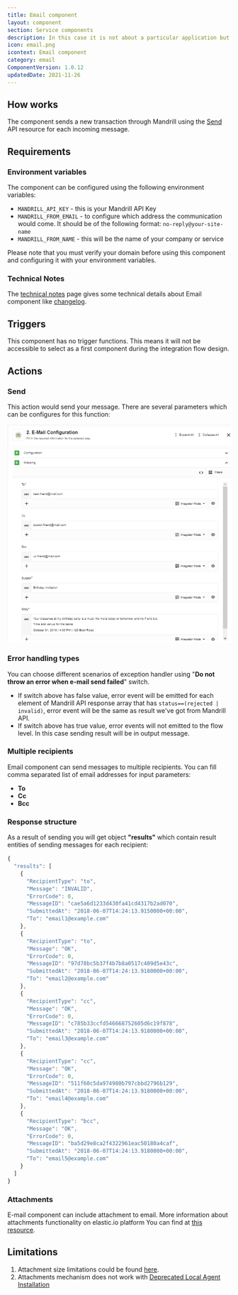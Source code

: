 ```yaml
---
title: Email component
layout: component
section: Service components
description: In this case it is not about a particular application but the email function in general.
icon: email.png
icontext: Email component
category: email
ComponentVersion: 1.0.12
updatedDate: 2021-11-26
---
```


## How works

The component sends a new transaction through Mandrill using the [Send](https://mandrillapp.com/api/docs/messages.JSON.html#method=send) API resource for each incoming message.

## Requirements

### Environment variables

The component can be configured using the following environment variables:

*   `MANDRILL_API_KEY` - this is your Mandrill API Key
*   `MANDRILL_FROM_EMAIL` - to configure which address the communication would come. It should be of the following format: `no-reply@your-site-name`
*   `MANDRILL_FROM_NAME` - this will be the name of your company or service

Please note that you must verify your domain before using this component and
configuring it with your environment variables.

### Technical Notes

The [technical notes](technical-notes) page gives some technical details about Email component like [changelog](/components/email/technical-notes#changelog).

## Triggers

This component has no trigger functions. This means it will not be accessible to
select as a first component during the integration flow design.

## Actions

### Send

This action would send your message. There are several parameters which can be
configures for this function:

![Send](img/email-action.png)

### Error handling types

You can choose different scenarios of exception handler using "**Do not throw an error when e-mail send failed**" switch.

*   If switch above has false value, error event will be emitted for each element of Mandrill API response array that has `status==(rejected | invalid)`, error event will be the same as result we've got from Mandrill API.
*   If switch above has true value, error events will not emitted to the flow level. In this case sending result will be in output message.

### Multiple recipients

Email component can send messages to multiple recipients. You can fill comma
separated list of email addresses for input parameters:

*   **To**
*   **Cc**
*   **Bcc**

### Response structure

As a result of sending you will get object **"results"** which contain result
entities of sending messages for each recipient:

``` js
{
  "results": [
    {
      "RecipientType": "to",
      "Message": "INVALID",
      "ErrorCode": 0,
      "MessageID": "cae5a6d1233d430fa41cd4317b2ad070",
      "SubmittedAt": "2018-06-07T14:24:13.9150000+00:00",
      "To": "email1@example.com"
    },
    {
      "RecipientType": "to",
      "Message": "OK",
      "ErrorCode": 0,
      "MessageID": "97d78bc5b37f4b7b8a0517c409d5e43c",
      "SubmittedAt": "2018-06-07T14:24:13.9180000+00:00",
      "To": "email2@example.com"
    },
    {
      "RecipientType": "cc",
      "Message": "OK",
      "ErrorCode": 0,
      "MessageID": "c785b33ccfd546668752605d6c19f878",
      "SubmittedAt": "2018-06-07T14:24:13.9180000+00:00",
      "To": "email3@example.com"
    },
    {
      "RecipientType": "cc",
      "Message": "OK",
      "ErrorCode": 0,
      "MessageID": "511f60c5da974980b797cbbd2796b129",
      "SubmittedAt": "2018-06-07T14:24:13.9180000+00:00",
      "To": "email4@example.com"
    },
    {
      "RecipientType": "bcc",
      "Message": "OK",
      "ErrorCode": 0,
      "MessageID": "ba5d29e8ca2f4322961eac50180a4caf",
      "SubmittedAt": "2018-06-07T14:24:13.9180000+00:00",
      "To": "email5@example.com"
    }
  ]
}
```

### Attachments

E-mail component can include attachment to email. More information about attachments functionality on elastic.io platform You can find at [this resource](/guides/using-attachments#binary-data).

## Limitations

1. Attachment size limitations could be found [here](/references/attachments-limitations).
2. Attachments mechanism does not work with [Deprecated Local Agent Installation](/getting-started/local-agent)
